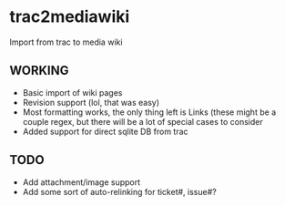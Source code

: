 trac2mediawiki
==============

Import from trac to media wiki

WORKING
-------
  * Basic import of wiki pages
  * Revision support (lol, that was easy)
  * Most formatting works, the only thing left is Links (these might be a couple regex, but there will be a lot of special cases to consider
  * Added support for direct sqlite DB from trac
  
TODO
----
  * Add attachment/image support
  * Add some sort of auto-relinking for ticket#, issue#?

